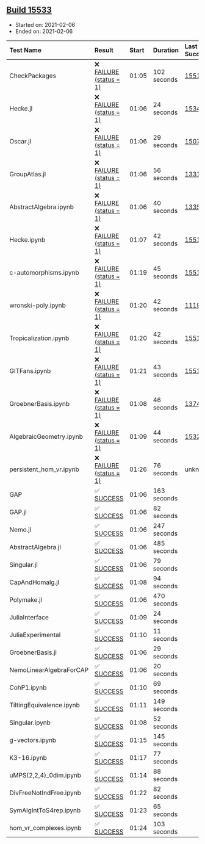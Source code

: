## [Build 15533](https://oscarci.mathematik.uni-kl.de/job/oscar/15533/)

* Started on: 2021-02-06
* Ended on: 2021-02-06

| Test Name    | Result | Start | Duration | Last Success | First Failure |
|:-------------|:-------|:------|:---------|:-------------|:--------------|
| CheckPackages | ❌ [FAILURE (status = 1)](https://oscarci.mathematik.uni-kl.de/job/oscar/15533/artifact/logs/build-15533/CheckPackages.log) | 01:05 | 102 seconds | [15514](https://oscarci.mathematik.uni-kl.de/job/oscar/15514/) | [15515](https://oscarci.mathematik.uni-kl.de/job/oscar/15515/) |
| Hecke.jl | ❌ [FAILURE (status = 1)](https://oscarci.mathematik.uni-kl.de/job/oscar/15533/artifact/logs/build-15533/Hecke.jl.log) | 01:06 | 24 seconds | [15344](https://oscarci.mathematik.uni-kl.de/job/oscar/15344/) | [15348](https://oscarci.mathematik.uni-kl.de/job/oscar/15348/) |
| Oscar.jl | ❌ [FAILURE (status = 1)](https://oscarci.mathematik.uni-kl.de/job/oscar/15533/artifact/logs/build-15533/Oscar.jl.log) | 01:06 | 29 seconds | [15079](https://oscarci.mathematik.uni-kl.de/job/oscar/15079/) | [15080](https://oscarci.mathematik.uni-kl.de/job/oscar/15080/) |
| GroupAtlas.jl | ❌ [FAILURE (status = 1)](https://oscarci.mathematik.uni-kl.de/job/oscar/15533/artifact/logs/build-15533/GroupAtlas.jl.log) | 01:06 | 56 seconds | [13311](https://oscarci.mathematik.uni-kl.de/job/oscar/13311/) | [13312](https://oscarci.mathematik.uni-kl.de/job/oscar/13312/) |
| AbstractAlgebra.ipynb | ❌ [FAILURE (status = 1)](https://oscarci.mathematik.uni-kl.de/job/oscar/15533/artifact/logs/build-15533/AbstractAlgebra.ipynb.log) | 01:06 | 40 seconds | [13355](https://oscarci.mathematik.uni-kl.de/job/oscar/13355/) | [13356](https://oscarci.mathematik.uni-kl.de/job/oscar/13356/) |
| Hecke.ipynb | ❌ [FAILURE (status = 1)](https://oscarci.mathematik.uni-kl.de/job/oscar/15533/artifact/logs/build-15533/Hecke.ipynb.log) | 01:07 | 42 seconds | [15514](https://oscarci.mathematik.uni-kl.de/job/oscar/15514/) | [15515](https://oscarci.mathematik.uni-kl.de/job/oscar/15515/) |
| c-automorphisms.ipynb | ❌ [FAILURE (status = 1)](https://oscarci.mathematik.uni-kl.de/job/oscar/15533/artifact/logs/build-15533/c-automorphisms.ipynb.log) | 01:19 | 45 seconds | [15514](https://oscarci.mathematik.uni-kl.de/job/oscar/15514/) | [15515](https://oscarci.mathematik.uni-kl.de/job/oscar/15515/) |
| wronski-poly.ipynb | ❌ [FAILURE (status = 1)](https://oscarci.mathematik.uni-kl.de/job/oscar/15533/artifact/logs/build-15533/wronski-poly.ipynb.log) | 01:20 | 42 seconds | [11192](https://oscarci.mathematik.uni-kl.de/job/oscar/11192/) | [11193](https://oscarci.mathematik.uni-kl.de/job/oscar/11193/) |
| Tropicalization.ipynb | ❌ [FAILURE (status = 1)](https://oscarci.mathematik.uni-kl.de/job/oscar/15533/artifact/logs/build-15533/Tropicalization.ipynb.log) | 01:20 | 42 seconds | [15514](https://oscarci.mathematik.uni-kl.de/job/oscar/15514/) | [15515](https://oscarci.mathematik.uni-kl.de/job/oscar/15515/) |
| GITFans.ipynb | ❌ [FAILURE (status = 1)](https://oscarci.mathematik.uni-kl.de/job/oscar/15533/artifact/logs/build-15533/GITFans.ipynb.log) | 01:21 | 43 seconds | [15514](https://oscarci.mathematik.uni-kl.de/job/oscar/15514/) | [15515](https://oscarci.mathematik.uni-kl.de/job/oscar/15515/) |
| GroebnerBasis.ipynb | ❌ [FAILURE (status = 1)](https://oscarci.mathematik.uni-kl.de/job/oscar/15533/artifact/logs/build-15533/GroebnerBasis.ipynb.log) | 01:08 | 46 seconds | [13748](https://oscarci.mathematik.uni-kl.de/job/oscar/13748/) | [13749](https://oscarci.mathematik.uni-kl.de/job/oscar/13749/) |
| AlgebraicGeometry.ipynb | ❌ [FAILURE (status = 1)](https://oscarci.mathematik.uni-kl.de/job/oscar/15533/artifact/logs/build-15533/AlgebraicGeometry.ipynb.log) | 01:09 | 44 seconds | [15322](https://oscarci.mathematik.uni-kl.de/job/oscar/15322/) | [15323](https://oscarci.mathematik.uni-kl.de/job/oscar/15323/) |
| persistent_hom_vr.ipynb | ❌ [FAILURE (status = 1)](https://oscarci.mathematik.uni-kl.de/job/oscar/15533/artifact/logs/build-15533/persistent_hom_vr.ipynb.log) | 01:26 | 76 seconds | unknown | unknown |
| GAP | ✅ [SUCCESS](https://oscarci.mathematik.uni-kl.de/job/oscar/15533/artifact/logs/build-15533/GAP.log) | 01:06 | 163 seconds |  |  |
| GAP.jl | ✅ [SUCCESS](https://oscarci.mathematik.uni-kl.de/job/oscar/15533/artifact/logs/build-15533/GAP.jl.log) | 01:06 | 82 seconds |  |  |
| Nemo.jl | ✅ [SUCCESS](https://oscarci.mathematik.uni-kl.de/job/oscar/15533/artifact/logs/build-15533/Nemo.jl.log) | 01:06 | 247 seconds |  |  |
| AbstractAlgebra.jl | ✅ [SUCCESS](https://oscarci.mathematik.uni-kl.de/job/oscar/15533/artifact/logs/build-15533/AbstractAlgebra.jl.log) | 01:06 | 485 seconds |  |  |
| Singular.jl | ✅ [SUCCESS](https://oscarci.mathematik.uni-kl.de/job/oscar/15533/artifact/logs/build-15533/Singular.jl.log) | 01:06 | 79 seconds |  |  |
| CapAndHomalg.jl | ✅ [SUCCESS](https://oscarci.mathematik.uni-kl.de/job/oscar/15533/artifact/logs/build-15533/CapAndHomalg.jl.log) | 01:08 | 94 seconds |  |  |
| Polymake.jl | ✅ [SUCCESS](https://oscarci.mathematik.uni-kl.de/job/oscar/15533/artifact/logs/build-15533/Polymake.jl.log) | 01:06 | 470 seconds |  |  |
| JuliaInterface | ✅ [SUCCESS](https://oscarci.mathematik.uni-kl.de/job/oscar/15533/artifact/logs/build-15533/JuliaInterface.log) | 01:09 | 24 seconds |  |  |
| JuliaExperimental | ✅ [SUCCESS](https://oscarci.mathematik.uni-kl.de/job/oscar/15533/artifact/logs/build-15533/JuliaExperimental.log) | 01:10 | 11 seconds |  |  |
| GroebnerBasis.jl | ✅ [SUCCESS](https://oscarci.mathematik.uni-kl.de/job/oscar/15533/artifact/logs/build-15533/GroebnerBasis.jl.log) | 01:06 | 29 seconds |  |  |
| NemoLinearAlgebraForCAP | ✅ [SUCCESS](https://oscarci.mathematik.uni-kl.de/job/oscar/15533/artifact/logs/build-15533/NemoLinearAlgebraForCAP.log) | 01:06 | 20 seconds |  |  |
| CohP1.ipynb | ✅ [SUCCESS](https://oscarci.mathematik.uni-kl.de/job/oscar/15533/artifact/logs/build-15533/CohP1.ipynb.log) | 01:10 | 69 seconds |  |  |
| TiltingEquivalence.ipynb | ✅ [SUCCESS](https://oscarci.mathematik.uni-kl.de/job/oscar/15533/artifact/logs/build-15533/TiltingEquivalence.ipynb.log) | 01:11 | 149 seconds |  |  |
| Singular.ipynb | ✅ [SUCCESS](https://oscarci.mathematik.uni-kl.de/job/oscar/15533/artifact/logs/build-15533/Singular.ipynb.log) | 01:08 | 52 seconds |  |  |
| g-vectors.ipynb | ✅ [SUCCESS](https://oscarci.mathematik.uni-kl.de/job/oscar/15533/artifact/logs/build-15533/g-vectors.ipynb.log) | 01:15 | 145 seconds |  |  |
| K3-16.ipynb | ✅ [SUCCESS](https://oscarci.mathematik.uni-kl.de/job/oscar/15533/artifact/logs/build-15533/K3-16.ipynb.log) | 01:17 | 77 seconds |  |  |
| uMPS(2,2,4)_0dim.ipynb | ✅ [SUCCESS](https://oscarci.mathematik.uni-kl.de/job/oscar/15533/artifact/logs/build-15533/uMPS-2-2-4-_0dim.ipynb.log) | 01:14 | 88 seconds |  |  |
| DivFreeNotIndFree.ipynb | ✅ [SUCCESS](https://oscarci.mathematik.uni-kl.de/job/oscar/15533/artifact/logs/build-15533/DivFreeNotIndFree.ipynb.log) | 01:22 | 82 seconds |  |  |
| SymAlgIntToS4rep.ipynb | ✅ [SUCCESS](https://oscarci.mathematik.uni-kl.de/job/oscar/15533/artifact/logs/build-15533/SymAlgIntToS4rep.ipynb.log) | 01:23 | 65 seconds |  |  |
| hom_vr_complexes.ipynb | ✅ [SUCCESS](https://oscarci.mathematik.uni-kl.de/job/oscar/15533/artifact/logs/build-15533/hom_vr_complexes.ipynb.log) | 01:24 | 103 seconds |  |  |
